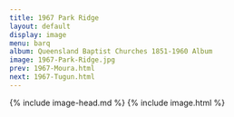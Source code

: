 ```yaml
---
title: 1967 Park Ridge
layout: default
display: image
menu: barq
album: Queensland Baptist Churches 1851-1960 Album
image: 1967-Park-Ridge.jpg
prev: 1967-Moura.html
next: 1967-Tugun.html
---
```

{% include image-head.md %}
{% include image.html %}